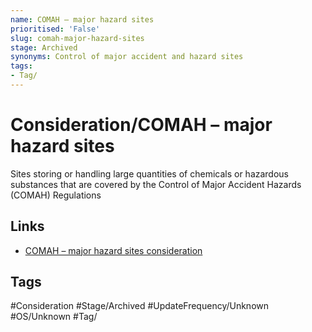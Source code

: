 ```yaml
---
name: COMAH – major hazard sites
prioritised: 'False'
slug: comah-major-hazard-sites
stage: Archived
synonyms: Control of major accident and hazard sites
tags:
- Tag/
---
```


# Consideration/COMAH – major hazard sites

Sites storing or handling large quantities of chemicals or hazardous substances that are covered by the Control of Major Accident Hazards (COMAH) Regulations 

## Links

* [COMAH – major hazard sites consideration](https://design.planning.data.gov.uk/planning-consideration/comah-major-hazard-sites)

## Tags

#Consideration #Stage/Archived #UpdateFrequency/Unknown #OS/Unknown #Tag/